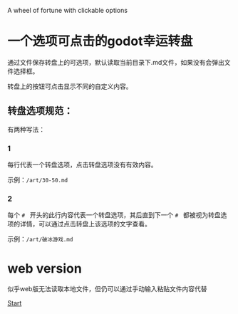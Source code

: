 A wheel of fortune with clickable options

# 一个选项可点击的godot幸运转盘

通过文件保存转盘上的可选项，默认读取当前目录下.md文件，如果没有会弹出文件选择框。

转盘上的按钮可点击显示不同的自定义内容。

## 转盘选项规范：

有两种写法：

### 1

每行代表一个转盘选项，点击转盘选项没有有效内容。

示例：`/art/30-50.md`

### 2

每个 `# ` 开头的此行内容代表一个转盘选项，其后直到下一个 `# ` 都被视为转盘选项的详情，可以通过点击转盘上该选项的文字查看。

示例：`/art/破冰游戏.md`

# web version

似乎web版无法读取本地文件，但仍可以通过手动输入粘贴文件内容代替

[Start](chenyu76.github.io/program/WheelOfFortune/WheelOfFortune.html)
